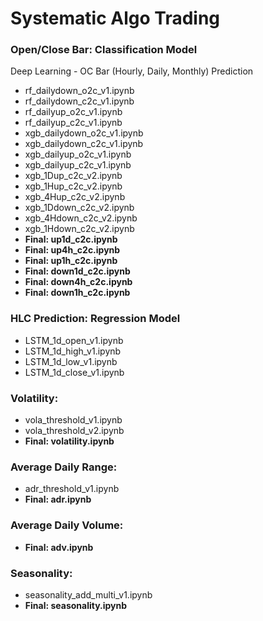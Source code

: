 # Systematic Algo Trading

### Open/Close Bar: Classification Model

Deep Learning - OC Bar (Hourly, Daily, Monthly) Prediction

* rf_dailydown_o2c_v1.ipynb
* rf_dailydown_c2c_v1.ipynb
* rf_dailyup_o2c_v1.ipynb
* rf_dailyup_c2c_v1.ipynb
* xgb_dailydown_o2c_v1.ipynb
* xgb_dailydown_c2c_v1.ipynb
* xgb_dailyup_o2c_v1.ipynb
* xgb_dailyup_c2c_v1.ipynb
* xgb_1Dup_c2c_v2.ipynb
* xgb_1Hup_c2c_v2.ipynb
* xgb_4Hup_c2c_v2.ipynb
* xgb_1Ddown_c2c_v2.ipynb
* xgb_4Hdown_c2c_v2.ipynb
* xgb_1Hdown_c2c_v2.ipynb
* **Final: up1d_c2c.ipynb**
* **Final: up4h_c2c.ipynb**
* **Final: up1h_c2c.ipynb**
* **Final: down1d_c2c.ipynb**
* **Final: down4h_c2c.ipynb**
* **Final: down1h_c2c.ipynb**


### HLC Prediction: Regression Model

* LSTM_1d_open_v1.ipynb
* LSTM_1d_high_v1.ipynb
* LSTM_1d_low_v1.ipynb
* LSTM_1d_close_v1.ipynb


### Volatility: 

* vola_threshold_v1.ipynb
* vola_threshold_v2.ipynb
* **Final: volatility.ipynb**


### Average Daily Range: 

* adr_threshold_v1.ipynb
* **Final: adr.ipynb**


### Average Daily Volume: 

* **Final: adv.ipynb**



### Seasonality: 

* seasonality_add_multi_v1.ipynb
* **Final: seasonality.ipynb**

